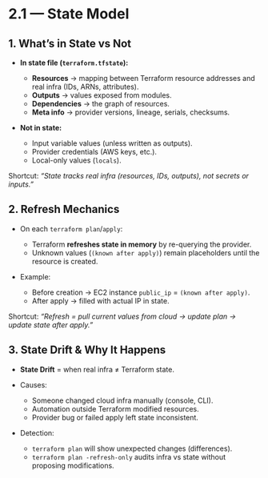 # 2.1 — State Model

## 1. What’s in State vs Not

- **In state file (`terraform.tfstate`):**

  - **Resources** → mapping between Terraform resource addresses and real infra (IDs, ARNs, attributes).
  - **Outputs** → values exposed from modules.
  - **Dependencies** → the graph of resources.
  - **Meta info** → provider versions, lineage, serials, checksums.

- **Not in state:**

  - Input variable values (unless written as outputs).
  - Provider credentials (AWS keys, etc.).
  - Local-only values (`locals`).

Shortcut: _“State tracks real infra (resources, IDs, outputs), not secrets or inputs.”_

## 2. Refresh Mechanics

- On each `terraform plan`/`apply`:

  - Terraform **refreshes state in memory** by re-querying the provider.
  - Unknown values (`(known after apply)`) remain placeholders until the resource is created.

- Example:

  - Before creation → EC2 instance `public_ip` = `(known after apply)`.
  - After apply → filled with actual IP in state.

Shortcut: _“Refresh = pull current values from cloud → update plan → update state after apply.”_

## 3. State Drift & Why It Happens

- **State Drift** = when real infra ≠ Terraform state.
- Causes:

  - Someone changed cloud infra manually (console, CLI).
  - Automation outside Terraform modified resources.
  - Provider bug or failed apply left state inconsistent.

- Detection:

  - `terraform plan` will show unexpected changes (differences).
  - `terraform plan -refresh-only` audits infra vs state without proposing modifications.
